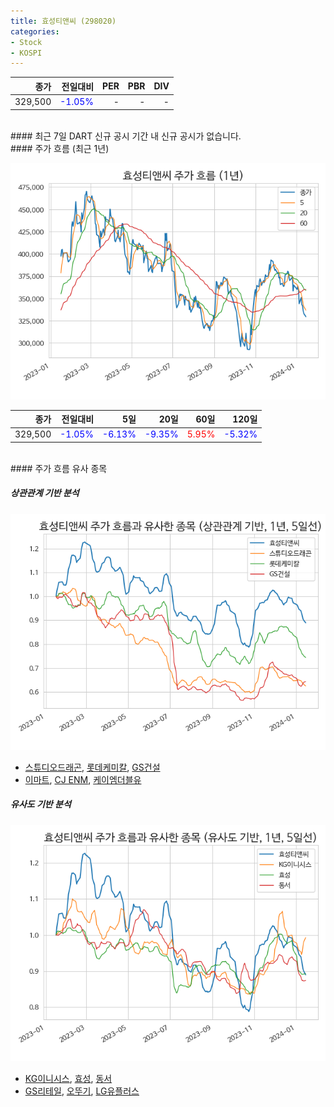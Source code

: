 ```yaml
---
title: 효성티앤씨 (298020)
categories:
- Stock
- KOSPI
---
```


|종가|전일대비|PER|PBR|DIV|
|---:|-------:|--:|--:|--:|
|329,500|<span style="color: blue">-1.05%</span>|-|-|-|

<!-- more -->

<br>
#### 최근 7일 DART 신규 공시
기간 내 신규 공시가 없습니다.

<br>
#### 주가 흐름 (최근 1년)

![298020](/assets/images/stock/298020.png)

|종가|전일대비|5일|20일|60일|120일|
|---:|-------:|--:|---:|---:|----:|
|329,500|<span style="color: blue">-1.05%</span>|<span style="color: blue">-6.13%</span>|<span style="color: blue">-9.35%</span>|<span style="color: red">5.95%</span>|<span style="color: blue">-5.32%</span>|

<br>
#### 주가 흐름 유사 종목

##### 상관관계 기반 분석

![298020](/assets/images/stock/298020_corr.png)
- [스튜디오드래곤](/253450/), [롯데케미칼](/011170/), [GS건설](/006360/)
- [이마트](/139480/), [CJ ENM](/035760/), [케이엠더블유](/032500/)

##### 유사도 기반 분석

![298020](/assets/images/stock/298020_sim.png)
- [KG이니시스](/035600/), [효성](/004800/), [동서](/026960/)
- [GS리테일](/007070/), [오뚜기](/007310/), [LG유플러스](/032640/)